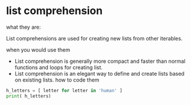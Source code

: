 # list comprehension

what they are:

List comprehensions are used for creating new lists from other iterables. 

when you would use them

* List comprehension is generally more compact and faster than normal functions and loops for creating list.
* List comprehension is an elegant way to define and create lists based on existing lists.
how to code them

```python
h_letters = [ letter for letter in 'human' ]
print( h_letters)
```
